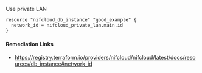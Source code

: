
Use private LAN

```hcl
resource "nifcloud_db_instance" "good_example" {
  network_id = nifcloud_private_lan.main.id
}
```

#### Remediation Links
 - https://registry.terraform.io/providers/nifcloud/nifcloud/latest/docs/resources/db_instance#network_id

